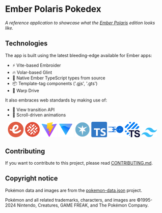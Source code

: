 # Ember Polaris Pokedex

*A reference application to showcase what the [Ember Polaris](https://emberjs.com/editions/polaris/) edition looks like.*

## Technologies

The app is built using the latest bleeding-edge available for Ember apps:

- ⚡️ Vite-based Embroider
- 🔥 Volar-based Glint
- 💙 Native Ember TypeScript types from source
- 📦 Template-tag components ('.gjs', '.gts')
- 🚀 Warp Drive

It also embraces web standards by making use of:

- 🔗 View transition API
- 🎥 Scroll-driven animations

<p align="center">
  <img width="10%" alt="Ember" src="app/assets/images/ember.svg">
  <img width="10%" alt="Embroider" src="app/assets/images/embroider.svg">
  <img width="10%" alt="Vite" src="app/assets/images/vite.svg">
  <img width="10%" alt="Volar" src="app/assets/images/volar.svg">
  <img width="10%" alt="Glint" src="app/assets/images/glint.png">
  <img width="10%" alt="TypeScript" src="app/assets/images/typescript.svg">
  <img width="10%" alt="Warp Drive" src="app/assets/images/warp-drive.svg">
  <img width="10%" alt="Glimmer TS" src="app/assets/images/glimmer-ts.svg">
  <img width="10%" alt="TailwindCSS" src="app/assets/images/tailwind.svg">
</p>

## Contributing

If you want to contribute to this project, please read [CONTRIBUTING.md](CONTRIBUTING.md).

## Copyright notice

Pokémon data and images are from the [pokemon-data.json](https://github.com/Purukitto/pokemon-data.json) project.

Pokémon and all related trademarks, characters, and images are ©1995-2024 Nintendo, Creatures, GAME FREAK, and The Pokémon Company.
